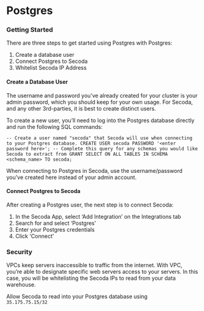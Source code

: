 # Postgres

### **Getting Started** <a href="#h_080d959898" id="h_080d959898"></a>

There are three steps to get started using Postgres with Postgres:

1. Create a database user
2. Connect Postgres to Secoda
3. Whitelist Secoda IP Address

#### **Create a Database User** <a href="#h_b3f5c96bd0" id="h_b3f5c96bd0"></a>

The username and password you’ve already created for your cluster is your admin password, which you should keep for your own usage. For Secoda, and any other 3rd-parties, it is best to create distinct users.

To create a new user, you’ll need to log into the Postgres database directly and run the following SQL commands:

```
-- Create a user named "secoda" that Secoda will use when connecting to your Postgres database. CREATE USER secoda PASSWORD '<enter password here>'; -- Complete this query for any schemas you would like Secoda to extract from GRANT SELECT ON ALL TABLES IN SCHEMA <schema_name> TO secoda;
```

When connecting to Postgres in Secoda, use the username/password you’ve created here instead of your admin account.

#### **Connect Postgres to Secoda** <a href="#h_bd556b4862" id="h_bd556b4862"></a>

After creating a Postgres user, the next step is to connect Secoda:

1. In the Secoda App, select ‘Add Integration’ on the Integrations tab
2. Search for and select ‘Postgres’
3. Enter your Postgres credentials
4. Click 'Connect'

### **Security** <a href="#h_fb194eceed" id="h_fb194eceed"></a>

VPCs keep servers inaccessible to traffic from the internet. With VPC, you’re able to designate specific web servers access to your servers. In this case, you will be whitelisting the Secoda IPs to read from your data warehouse.

Allow Secoda to read into your Postgres database using\
`35.175.75.15/32`
